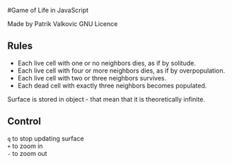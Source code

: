 #Game of Life in JavaScript

Made by Patrik Valkovic
GNU Licence

## Rules

* Each live cell with one or no neighbors dies, as if by solitude.
* Each live cell with four or more neighbors dies, as if by overpopulation.
* Each live cell with two or three neighbors survives.
* Each dead cell with exactly three neighbors becomes populated.

Surface is stored in object - that mean that it is theoretically infinite.

## Control
`q` to stop updating surface  
`+` to zoom in  
`-` to zoom out
